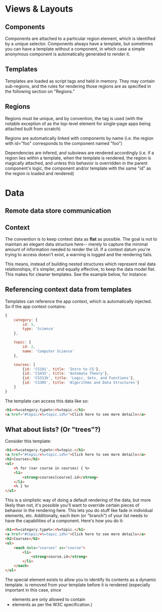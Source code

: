 # Views & Layouts

## Components

Components are attached to a particular region element, which is identified by a unique selector.  Components always have a template, but sometimes you can have a template without a component, in which case a simple anonymous component is automatically generated to render it.

## Templates

Templates are loaded as script tags and held in memory.  They may contain sub-regions, and the rules for rendering those regions are as specified in the following section on "Regions."

## Regions

Regions must be unique, and by convention, the <region id="foo"></region> tag is used (with the notable exception of <body></body> as the top-level element for single-page apps being attached built from scratch)

Regions are automatically linked with components by name (i.e. the region with id="foo" corresponds to the component named "foo")

Dependencies are infered, and subviews are rendered accordingly (i.e. if a region lies within a template, when the template is rendered, the region is magically attached, and unless this behavior is overridden in the parent component's logic, the component and/or template with the same "id" as the region is loaded and rendered)


# Data

## Remote data store communication


## Context

The convention is to keep context data as **flat** as possible.  The goal is not to maintain an elegant data structure here-- merely to capture the minimal amount of information needed to render the UI.  If a context datum you're trying to access doesn't exist, a warning is logged and the rendering fails.

This means, instead of building nested structures which represent real data relationships, it's simpler, and equally effective, to keep the data model flat.  This makes for cleaner templates.  See the example below, for instance:

## Referencing context data from templates

Templates can reference the app context, which is automatically injected.  So if the app context contains:

```javascript
{
	category: {
		id: 5,
		type: 'Science'
	},

	topic: {
		id: 2,
		name: 'Computer Science'
	},

	courses: [
		{id: 'CS101', title: 'Intro to CS'},
		{id: 'CS435', title: 'Automata Theory'},
		{id: 'CS313k', title: 'Logic, Sets, and Functions'},
		{id: 'CS305', title: 'Algorithms and Data Structures'}
	]
}
```

The template can access this data like so:

```html
<h1><%=category.type%>:<%=topic.</h1>
<a href="#topic/<%=topic.id%>">Click here to see more details</a>

```


## What about lists?  (Or "trees"?)


Consider this template:

```html
<h1><%=category.type%>:<%=topic.</h1>
<a href="#topic/<%=topic.id%>">Click here to see more details</a>
<h2>Courses</h2>
<ul>
	<% for (var course in courses) { %>
	<li>
		<strong>courses[course].id</strong>
	</li>
	<% } %>
</ul>
```

This is a simplistic way of doing a default rendering of the data, but more likely than not, it's possible you'll want to override certain pieces of behavior in the rendering here.  This lets you do stuff like fade in individual elements, etc.  Additionally, each item (or "branch") of your list needs to have the capabilities of a component.  Here's how you do it:

```html
<h1><%=category.type%>:<%=topic.</h1>
<a href="#topic/<%=topic.id%>">Click here to see more details</a>
<h2>Courses</h2>
<ul>
	<each data="courses" as="course">
		<li>
			<strong>course.id</strong>
		</li>
	</each>
</ul>
```

The special <each></each> element exists to allow you to identify its contents as a dynamic template.  <each></each> is removed from your template before it is rendered (especially important in this case, since <ul> elements are only allowed to contain <li> elements as per the W3C specification.)